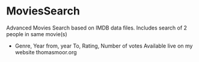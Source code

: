 # MoviesSearch
Advanced Movies Search based on IMDB data files. Includes search of 2 people in same movie(s)
+ Genre, Year from, year To, Rating, Number of votes
Available live on my website thomasmoor.org
